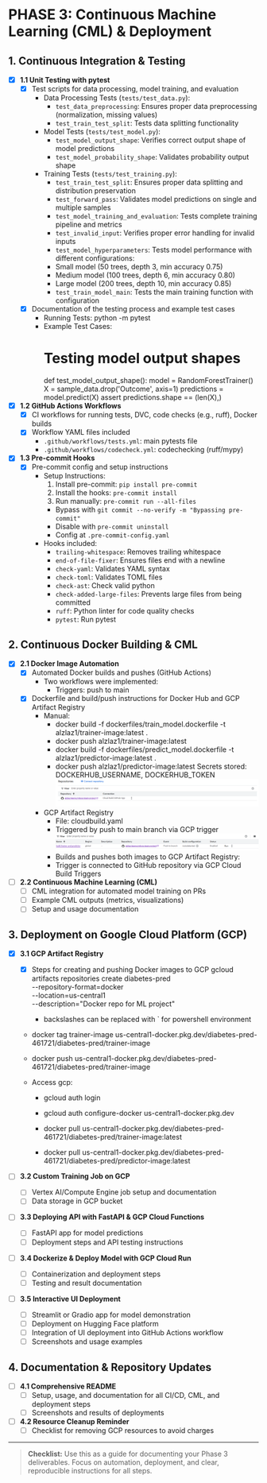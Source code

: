# PHASE 3: Continuous Machine Learning (CML) & Deployment

## 1. Continuous Integration & Testing
- [x] **1.1 Unit Testing with pytest**
  - [x] Test scripts for data processing, model training, and evaluation
    * Data Processing Tests (`tests/test_data.py`):
        - `test_data_preprocessing`: Ensures proper data preprocessing (normalization, missing values)
        - `test_train_test_split`: Tests data splitting functionality
    * Model Tests (`tests/test_model.py`):
        - `test_model_output_shape`: Verifies correct output shape of model predictions
        - `test_model_probability_shape`: Validates probability output shape
    * Training Tests (`tests/test_training.py`):
        - `test_train_test_split`: Ensures proper data splitting and distribution preservation
        - `test_forward_pass`: Validates model predictions on single and multiple samples
        - `test_model_training_and_evaluation`: Tests complete training pipeline and metrics
        - `test_invalid_input`: Verifies proper error handling for invalid inputs
        - `test_model_hyperparameters`: Tests model performance with different configurations:
        * Small model (50 trees, depth 3, min accuracy 0.75)
        * Medium model (100 trees, depth 6, min accuracy 0.80)
        * Large model (200 trees, depth 10, min accuracy 0.85)
        - `test_train_model_main`: Tests the main training function with configuration
  - [x] Documentation of the testing process and example test cases
    * Running Tests:
        python -m pytest
    * Example Test Cases:
        # Testing model output shapes
        def test_model_output_shape():
            model = RandomForestTrainer()
            X = sample_data.drop('Outcome', axis=1)
            predictions = model.predict(X)
            assert predictions.shape == (len(X),)
- [x] **1.2 GitHub Actions Workflows**
  - [x] CI workflows for running tests, DVC, code checks (e.g., ruff), Docker builds
  - [x] Workflow YAML files included
    * `.github/workflows/tests.yml`: main pytests file
    * `.github/workflows/codecheck.yml`: codechecking (ruff/mypy)

- [x] **1.3 Pre-commit Hooks**
  - [x] Pre-commit config and setup instructions
    * Setup Instructions:
        1. Install pre-commit: `pip install pre-commit`
        2. Install the hooks: `pre-commit install`
        3. Run manually: `pre-commit run --all-files`
        - Bypass with `git commit --no-verify -m "Bypassing pre-commit"`
        - Disable with `pre-commit uninstall`
        - Config at `.pre-commit-config.yaml`
    * Hooks included:
        - `trailing-whitespace`: Removes trailing whitespace
        - `end-of-file-fixer`: Ensures files end with a newline
        - `check-yaml`: Validates YAML syntax
        - `check-toml`: Validates TOML files
        - `check-ast`: Check valid python
        - `check-added-large-files`: Prevents large files from being committed
        - `ruff`: Python linter for code quality checks
        - `pytest`: Run pytest

## 2. Continuous Docker Building & CML
- [x] **2.1 Docker Image Automation**
  - [x] Automated Docker builds and pushes (GitHub Actions)
    - Two workflows were implemented:
      - Triggers: push to main
  - [x] Dockerfile and build/push instructions for Docker Hub and GCP Artifact Registry
    - Manual:
      - docker build -f dockerfiles/train_model.dockerfile -t alzlaz1/trainer-image:latest .
      - docker push alzlaz1/trainer-image:latest
      - docker build -f dockerfiles/predict_model.dockerfile -t alzlaz1/predictor-image:latest .
      - docker push alzlaz1/predictor-image:latest
    Secrets stored: DOCKERHUB_USERNAME, DOCKERHUB_TOKEN
    ![alt text](images/gcp_repo.png)
    - GCP Artifact Registry
      - File: cloudbuild.yaml
      - Triggered by push to main branch via GCP trigger
      ![alt text](images/gcp_trigger.png)
      - Builds and pushes both images to GCP Artifact Registry:
      - Trigger is connected to GitHub repository via GCP Cloud Build Triggers
- [ ] **2.2 Continuous Machine Learning (CML)**
  - [ ] CML integration for automated model training on PRs
  - [ ] Example CML outputs (metrics, visualizations)
  - [ ] Setup and usage documentation

## 3. Deployment on Google Cloud Platform (GCP)
- [x] **3.1 GCP Artifact Registry**
  - [x] Steps for creating and pushing Docker images to GCP
    gcloud artifacts repositories create diabetes-pred \
    --repository-format=docker \
    --location=us-central1 \
    --description="Docker repo for ML project"

    - backslashes can be replaced with ` for powershell environment

  - docker tag trainer-image us-central1-docker.pkg.dev/diabetes-pred-461721/diabetes-pred/trainer-image
  - docker push us-central1-docker.pkg.dev/diabetes-pred-461721/diabetes-pred/trainer-image

  - Access gcp:
    - gcloud auth login
    - gcloud auth configure-docker us-central1-docker.pkg.dev

    - docker pull us-central1-docker.pkg.dev/diabetes-pred-461721/diabetes-pred/trainer-image:latest
    - docker pull us-central1-docker.pkg.dev/diabetes-pred-461721/diabetes-pred/predictor-image:latest

- [ ] **3.2 Custom Training Job on GCP**
  - [ ] Vertex AI/Compute Engine job setup and documentation
  - [ ] Data storage in GCP bucket
- [ ] **3.3 Deploying API with FastAPI & GCP Cloud Functions**
  - [ ] FastAPI app for model predictions
  - [ ] Deployment steps and API testing instructions
- [ ] **3.4 Dockerize & Deploy Model with GCP Cloud Run**
  - [ ] Containerization and deployment steps
  - [ ] Testing and result documentation
- [ ] **3.5 Interactive UI Deployment**
  - [ ] Streamlit or Gradio app for model demonstration
  - [ ] Deployment on Hugging Face platform
  - [ ] Integration of UI deployment into GitHub Actions workflow
  - [ ] Screenshots and usage examples

## 4. Documentation & Repository Updates
- [ ] **4.1 Comprehensive README**
  - [ ] Setup, usage, and documentation for all CI/CD, CML, and deployment steps
  - [ ] Screenshots and results of deployments
- [ ] **4.2 Resource Cleanup Reminder**
  - [ ] Checklist for removing GCP resources to avoid charges

---

> **Checklist:** Use this as a guide for documenting your Phase 3 deliverables. Focus on automation, deployment, and clear, reproducible instructions for all steps.
